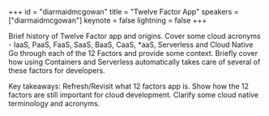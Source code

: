 ﻿+++
id = "diarmaidmcgowan"
title = "Twelve Factor App"
speakers = ["diarmaidmcgowan"]
keynote = false
lightning = false
+++

Brief history of Twelve Factor app and origins.
Cover some cloud acronyms - IaaS, PaaS, FaaS, SaaS, BaaS, CaaS, *aaS, Serverless and Cloud Native
Go through each of the 12 Factors and provide some context.
Briefly cover how using Containers and Serverless automatically takes care of several of these factors for developers.

Key takeaways:
Refresh/Revisit what 12 factors app is.
Show how the 12 factors are still important for cloud development.
Clarify some cloud native terminology and acronyms.